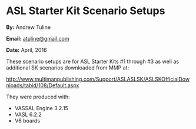 # ASL Starter Kit Scenario Setups

**By:** Andrew Tuline

**Email:** atuline@gmail.com

**Date:** April, 2016

These scenario setups are for ASL Starter Kits #1 through #3 as well as additional SK scenarios downloaded from MMP at:

http://www.multimanpublishing.com/Support/ASLASLSK/ASLSKOfficialDownloads/tabid/108/Default.aspx


They were produced with:

* VASSAL Engine 3.2.15
* VASL 6.2.2
* V6 boards

